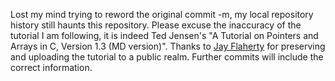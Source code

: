 Lost my mind trying to reword the original commit -m, my local repository history still haunts this repository. Please excuse the inaccuracy of the tutorial I am following, it is indeed Ted Jensen's "A Tutorial on Pointers and Arrays in C, Version 1.3 (MD version)". Thanks to [Jay Flaherty](https://github.com/jflaherty) for preserving and uploading the tutorial to a public realm. Further commits will include the correct information.
